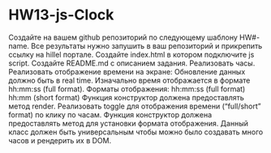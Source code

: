 # HW13-js-Clock
Создайте на вашем github репозиторий по следующему шаблону HW#-name. Все результаты нужно запушить в ваш репозиторий и прикрепить ссылку на hillel портале.
Создайте index.html в котором подключите js script.
Создайте README.md с описанием задания.
Реализовать часы.
Реализовать отображение времени на экране:
Обновление данных должно быть в real time.
Изначально время отображается в формате hh:mm:ss (full format).
Форматы отображения:
hh:mm:ss (full format)
hh:mm (short format)
Функция конструктор должена предоставлять метод render. 
Реализовать toggle для отображения времени (“full/short” format) по клику по часам. Функция конструктор должена предоставлять метод для установки формата отображения. 
Данный класс должен быть универсальным чтобы можно было создавать много часов и рендерить их в DOM.

